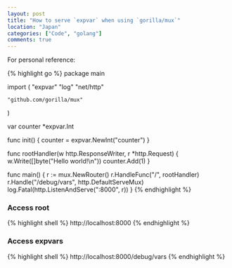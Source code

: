 ```yaml
---
layout: post
title: "How to serve `expvar` when using `gorilla/mux`"
location: "Japan"
categories: ["Code", "golang"]
comments: true
---
```


For personal reference:

{% highlight go %}
package main

import (
	"expvar"
	"log"
	"net/http"

	"github.com/gorilla/mux"
)

var counter *expvar.Int

func init() {
	counter = expvar.NewInt("counter")
}

func rootHandler(w http.ResponseWriter, r *http.Request) {
	w.Write([]byte("Hello world!\n"))
	counter.Add(1)
}

func main() {
	r := mux.NewRouter()
	r.HandleFunc("/", rootHandler)
	r.Handle("/debug/vars", http.DefaultServeMux)
	log.Fatal(http.ListenAndServe(":8000", r))
}
{% endhighlight %}

### Access root

{% highlight shell %}
http://localhost:8000
{% endhighlight %}


### Access expvars

{% highlight shell %}
http://localhost:8000/debug/vars
{% endhighlight %}
